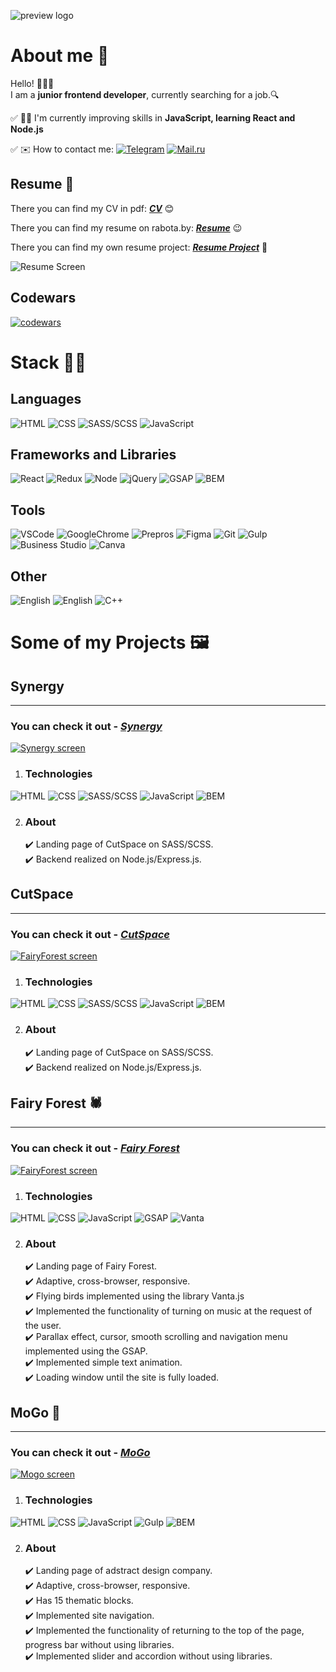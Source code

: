 ![preview logo](https://raw.githubusercontent.com/HlebHarshkou2002/HlebHarshkou2002/main/assets/gleb-card.png)

# About me 🦝

Hello! 👋👋👋 <br>
I am a **junior frontend developer**, currently searching for a job.🔍

✅ 🏃‍♂️ I'm currently improving skills in **JavaScript, learning React and Node.js**
<br>

✅ ✉️ How to contact me:
[![Telegram](https://img.shields.io/badge/Telegram-blue?style=for-the-badge&logo=Telegram)](https://t.me/Glebabasta)
[![Mail.ru](https://img.shields.io/badge/Mail.ru-orange?style=for-the-badge&logo=mail.ru&logoColor=blue)](hleb.harshkou@mail.ru) <br>

## Resume 📝

There you can find my CV in pdf:
**_[CV](https://github.com/HlebHarshkou2002/HlebHarshkou2002/blob/main/assets/hleb-harshkou-cv-2.pdf)_** 😊

There you can find my resume on rabota.by:
**_[Resume](https://rabota.by/resume/06a726faff0af692e90039ed1f6c4462754b6b)_** 😉

There you can find my own resume project:
**_[Resume Project](https://hlebharshkou2002.github.io/Resume/)_** 👋

![Resume Screen](https://raw.githubusercontent.com/HlebHarshkou2002/HlebHarshkou2002/main/assets/projects-screens/MoGo/resume-screen.png)

## Codewars

[![codewars](https://www.codewars.com/users/HlebHarshkou2002/badges/large)](https://www.codewars.com/users/HlebHarshkou2002)

# Stack 👨‍💻

## Languages

![HTML](https://img.shields.io/badge/HTML5-black?style=for-the-badge&logo=html5)
![CSS](https://img.shields.io/badge/CSS3-black?style=for-the-badge&logo=CSS3&logoColor=blue)
![SASS/SCSS](https://img.shields.io/badge/SASS/SCSS-black?style=for-the-badge&logo=SASS)
![JavaScript](https://img.shields.io/badge/JavaScript-black?style=for-the-badge&logo=JavaScript)

## Frameworks and Libraries

![React](https://img.shields.io/badge/React-black?style=for-the-badge&logo=React)
![Redux](https://img.shields.io/badge/Redux-black?style=for-the-badge&logo=Redux)
![Node](https://img.shields.io/badge/Node.js-black?style=for-the-badge&logo=Node.js)
![jQuery](https://img.shields.io/badge/jQuery-black?style=for-the-badge&logo=jquery)
![GSAP](https://img.shields.io/badge/GSAP-black?style=for-the-badge&logo=greensock)
![BEM](https://img.shields.io/badge/Bem-black?style=for-the-badge&logo=Bem)

## Tools

![VSCode](https://img.shields.io/badge/VS_Code-black?style=for-the-badge&logo=VisualStudio&logoColor=blue)
![GoogleChrome](https://img.shields.io/badge/Google_Chrome-black?style=for-the-badge&logo=GoogleChrome)
![Prepros](https://img.shields.io/badge/Prepros-black?style=for-the-badge&logo=svgo)
![Figma](https://img.shields.io/badge/Figma-black?style=for-the-badge&logo=Figma)
![Git](https://img.shields.io/badge/Git-black?style=for-the-badge&logo=Git)
![Gulp](https://img.shields.io/badge/Gulp-black?style=for-the-badge&logo=Gulp)
![Business Studio](https://img.shields.io/badge/Business_Studio-black?style=for-the-badge&logo=ApacheKafka)
![Canva](https://img.shields.io/badge/CANVA-black?style=for-the-badge&logo=CANVA)

## Other

![English](https://img.shields.io/badge/English{A2%2b}-black?style=for-the-badge&logo=GoogleTranslate)
![English](https://img.shields.io/badge/Polish{B1}-black?style=for-the-badge&logo=GoogleTranslate)
![C++](https://img.shields.io/badge/C/C%2b%2b-black?style=for-the-badge&logo=C%2b%2b)

# Some of my Projects 🖼️

## Synergy

---

### You can check it out - **_[Synergy](https://hlebharshkou2002.github.io/Synergy/)_**

[![Synergy screen](https://raw.githubusercontent.com/HlebHarshkou2002/HlebHarshkou2002/main/assets/projects-screens/MoGo/CutSpace-screen.png)](https://hlebharshkou2002.github.io/CutSpace/)

1. ### Technologies

![HTML](https://img.shields.io/badge/HTML5-black?style=for-the-badge&logo=html5)
![CSS](https://img.shields.io/badge/CSS3-black?style=for-the-badge&logo=CSS3&logoColor=blue)
![SASS/SCSS](https://img.shields.io/badge/SASS/SCSS-black?style=for-the-badge&logo=SASS)
![JavaScript](https://img.shields.io/badge/JavaScript-black?style=for-the-badge&logo=JavaScript)
![BEM](https://img.shields.io/badge/Bem-black?style=for-the-badge&logo=Bem)

2. ### About
   ✔️ Landing page of CutSpace on SASS/SCSS. <br>
   ✔️ Backend realized on Node.js/Express.js. <br>

## CutSpace

---

### You can check it out - **_[CutSpace](https://hlebharshkou2002.github.io/CutSpace/)_**

[![FairyForest screen](https://raw.githubusercontent.com/HlebHarshkou2002/HlebHarshkou2002/main/assets/projects-screens/MoGo/CutSpace-screen.png)](https://hlebharshkou2002.github.io/CutSpace/)

1. ### Technologies

![HTML](https://img.shields.io/badge/HTML5-black?style=for-the-badge&logo=html5)
![CSS](https://img.shields.io/badge/CSS3-black?style=for-the-badge&logo=CSS3&logoColor=blue)
![SASS/SCSS](https://img.shields.io/badge/SASS/SCSS-black?style=for-the-badge&logo=SASS)
![JavaScript](https://img.shields.io/badge/JavaScript-black?style=for-the-badge&logo=JavaScript)
![BEM](https://img.shields.io/badge/Bem-black?style=for-the-badge&logo=Bem)

2. ### About
   ✔️ Landing page of CutSpace on SASS/SCSS. <br>
   ✔️ Backend realized on Node.js/Express.js. <br>


## Fairy Forest 🕷️

---

### You can check it out - **_[Fairy Forest](https://hlebharshkou2002.github.io/Fairy-Forest/)_**

[![FairyForest screen](https://raw.githubusercontent.com/HlebHarshkou2002/HlebHarshkou2002/main/assets/projects-screens/MoGo/FairyForest-screen.png)](https://hlebharshkou2002.github.io/Fairy-Forest/)

1. ### Technologies

![HTML](https://img.shields.io/badge/HTML5-black?style=for-the-badge&logo=html5)
![CSS](https://img.shields.io/badge/CSS3-black?style=for-the-badge&logo=CSS3&logoColor=blue)
![JavaScript](https://img.shields.io/badge/JavaScript-black?style=for-the-badge&logo=JavaScript)
![GSAP](https://img.shields.io/badge/GSAP-black?style=for-the-badge&logo=greensock)
![Vanta](https://img.shields.io/badge/VANTA.js-black?style=for-the-badge&logo=V&logoColor=white)

2. ### About
   ✔️ Landing page of Fairy Forest. <br>
   ✔️ Adaptive, cross-browser, responsive. <br>
   ✔️ Flying birds implemented using the library Vanta.js <br>
   ✔️ Implemented the functionality of turning on music at the request of the user. <br>
   ✔️ Parallax effect, cursor, smooth scrolling and navigation menu implemented using the GSAP. <br>
   ✔️ Implemented simple text animation. <br>
   ✔️ Loading window until the site is fully loaded. <br>

## MoGo 🦋

---

### You can check it out - **_[MoGo](https://hlebharshkou2002.github.io/MoGo/)_**

[![Mogo screen](https://raw.githubusercontent.com/HlebHarshkou2002/HlebHarshkou2002/main/assets/projects-screens/MoGo/MoGo-screen.png)](https://hlebharshkou2002.github.io/MoGo/)

1. ### Technologies

![HTML](https://img.shields.io/badge/HTML5-black?style=for-the-badge&logo=html5)
![CSS](https://img.shields.io/badge/CSS3-black?style=for-the-badge&logo=CSS3&logoColor=blue)
![JavaScript](https://img.shields.io/badge/JavaScript-black?style=for-the-badge&logo=JavaScript)
![Gulp](https://img.shields.io/badge/Gulp-black?style=for-the-badge&logo=Gulp)
![BEM](https://img.shields.io/badge/Bem-black?style=for-the-badge&logo=Bem)

2. ### About
   ✔️ Landing page of adstract design company. <br>
   ✔️ Adaptive, cross-browser, responsive. <br>
   ✔️ Has 15 thematic blocks. <br>
   ✔️ Implemented site navigation. <br>
   ✔️ Implemented the functionality of returning to the top of the page, progress bar without using libraries. <br>
   ✔️ Implemented slider and accordion without using libraries. <br>
